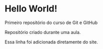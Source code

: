 # Hello World!
 Primeiro repositório do curso de Git e GitHub

 Repositório criado durante uma aula.
 
 Essa linha foi adicionada diretamente do site.
